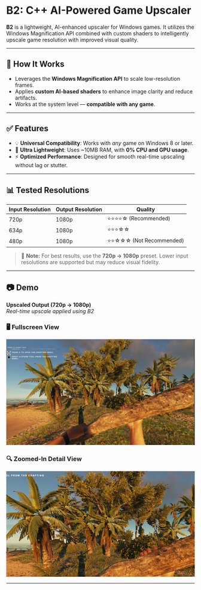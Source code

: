 # B2: C++ AI-Powered Game Upscaler

**B2** is a lightweight, AI-enhanced upscaler for Windows games. It utilizes the Windows Magnification API combined with custom shaders to intelligently upscale game resolution with improved visual quality.

---

## 🔧 How It Works

- Leverages the **Windows Magnification API** to scale low-resolution frames.
- Applies **custom AI-based shaders** to enhance image clarity and reduce artifacts.
- Works at the system level — **compatible with any game**.

---

## ✅ Features

- 💡 **Universal Compatibility**: Works with *any* game on Windows 8 or later.
- 🚀 **Ultra Lightweight**: Uses ~10MB RAM, with **0% CPU and GPU usage**.
- ⚡ **Optimized Performance**: Designed for smooth real-time upscaling without lag or stutter.

---

## 📊 Tested Resolutions

| Input Resolution | Output Resolution | Quality                |
|------------------|-------------------|------------------------|
| 720p             | 1080p             | ⭐⭐⭐⭐☆ (Recommended)   |
| 634p             | 1080p             | ⭐⭐⭐☆☆                 |
| 480p             | 1080p             | ⭐⭐☆☆☆ (Not Recommended) |

> 🔹 **Note:** For best results, use the **720p → 1080p** preset. Lower input resolutions are supported but may reduce visual fidelity.

---

## 📷 Demo

**Upscaled Output (720p → 1080p)**  
*Real-time upscale applied using B2*

### 🖥️ Fullscreen View
![Upscaled Fullscreen](demos/demo1.png)

### 🔍 Zoomed-In Detail View
![Upscaled Zoom View](demos/demo2.png)

---


